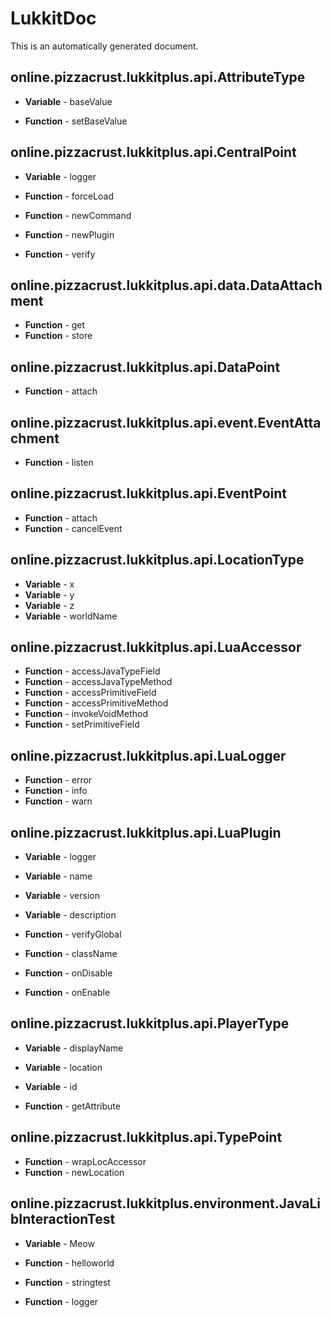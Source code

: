 # LukkitDoc
This is an automatically generated document.

## online.pizzacrust.lukkitplus.api.AttributeType

- **Variable** - baseValue

- **Function** - setBaseValue

## online.pizzacrust.lukkitplus.api.CentralPoint

- **Variable** - logger

- **Function** - forceLoad
- **Function** - newCommand
- **Function** - newPlugin
- **Function** - verify

## online.pizzacrust.lukkitplus.api.data.DataAttachment


- **Function** - get
- **Function** - store

## online.pizzacrust.lukkitplus.api.DataPoint


- **Function** - attach

## online.pizzacrust.lukkitplus.api.event.EventAttachment


- **Function** - listen

## online.pizzacrust.lukkitplus.api.EventPoint


- **Function** - attach
- **Function** - cancelEvent

## online.pizzacrust.lukkitplus.api.LocationType

- **Variable** - x
- **Variable** - y
- **Variable** - z
- **Variable** - worldName


## online.pizzacrust.lukkitplus.api.LuaAccessor


- **Function** - accessJavaTypeField
- **Function** - accessJavaTypeMethod
- **Function** - accessPrimitiveField
- **Function** - accessPrimitiveMethod
- **Function** - invokeVoidMethod
- **Function** - setPrimitiveField

## online.pizzacrust.lukkitplus.api.LuaLogger


- **Function** - error
- **Function** - info
- **Function** - warn

## online.pizzacrust.lukkitplus.api.LuaPlugin

- **Variable** - logger
- **Variable** - name
- **Variable** - version
- **Variable** - description

- **Function** - verifyGlobal
- **Function** - className
- **Function** - onDisable
- **Function** - onEnable

## online.pizzacrust.lukkitplus.api.PlayerType

- **Variable** - displayName
- **Variable** - location
- **Variable** - id

- **Function** - getAttribute

## online.pizzacrust.lukkitplus.api.TypePoint


- **Function** - wrapLocAccessor
- **Function** - newLocation

## online.pizzacrust.lukkitplus.environment.JavaLibInteractionTest

- **Variable** - Meow

- **Function** - helloworld
- **Function** - stringtest
- **Function** - logger


